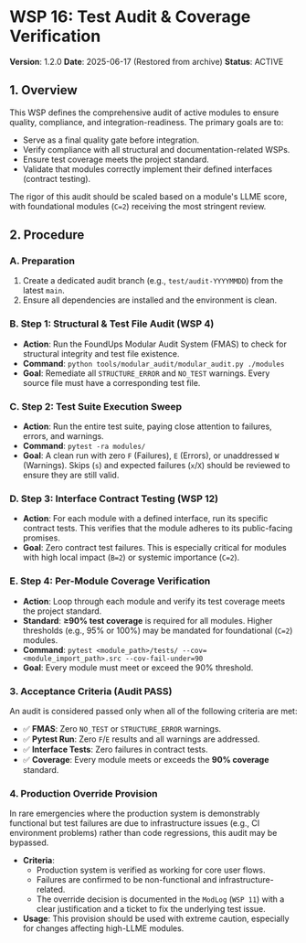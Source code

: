 # WSP 16: Test Audit & Coverage Verification

**Version**: 1.2.0
**Date**: 2025-06-17 (Restored from archive)
**Status**: ACTIVE

## 1. Overview

This WSP defines the comprehensive audit of active modules to ensure quality, compliance, and integration-readiness. The primary goals are to:
-   Serve as a final quality gate before integration.
-   Verify compliance with all structural and documentation-related WSPs.
-   Ensure test coverage meets the project standard.
-   Validate that modules correctly implement their defined interfaces (contract testing).

The rigor of this audit should be scaled based on a module's LLME score, with foundational modules (`C=2`) receiving the most stringent review.

## 2. Procedure

### A. Preparation
1.  Create a dedicated audit branch (e.g., `test/audit-YYYYMMDD`) from the latest `main`.
2.  Ensure all dependencies are installed and the environment is clean.

### B. Step 1: Structural & Test File Audit (WSP 4)
-   **Action**: Run the FoundUps Modular Audit System (FMAS) to check for structural integrity and test file existence.
-   **Command**: `python tools/modular_audit/modular_audit.py ./modules`
-   **Goal**: Remediate all `STRUCTURE_ERROR` and `NO_TEST` warnings. Every source file must have a corresponding test file.

### C. Step 2: Test Suite Execution Sweep
-   **Action**: Run the entire test suite, paying close attention to failures, errors, and warnings.
-   **Command**: `pytest -ra modules/`
-   **Goal**: A clean run with zero `F` (Failures), `E` (Errors), or unaddressed `W` (Warnings). Skips (`s`) and expected failures (`x`/`X`) should be reviewed to ensure they are still valid.

### D. Step 3: Interface Contract Testing (WSP 12)
-   **Action**: For each module with a defined interface, run its specific contract tests. This verifies that the module adheres to its public-facing promises.
-   **Goal**: Zero contract test failures. This is especially critical for modules with high local impact (`B=2`) or systemic importance (`C=2`).

### E. Step 4: Per-Module Coverage Verification
-   **Action**: Loop through each module and verify its test coverage meets the project standard.
-   **Standard**: **≥90% test coverage** is required for all modules. Higher thresholds (e.g., 95% or 100%) may be mandated for foundational (`C=2`) modules.
-   **Command**: `pytest <module_path>/tests/ --cov=<module_import_path>.src --cov-fail-under=90`
-   **Goal**: Every module must meet or exceed the 90% threshold.

### 3. Acceptance Criteria (Audit PASS)

An audit is considered passed only when all of the following criteria are met:
-   ✅ **FMAS**: Zero `NO_TEST` or `STRUCTURE_ERROR` warnings.
-   ✅ **Pytest Run**: Zero `F`/`E` results and all warnings are addressed.
-   ✅ **Interface Tests**: Zero failures in contract tests.
-   ✅ **Coverage**: Every module meets or exceeds the **90% coverage** standard.

### 4. Production Override Provision

In rare emergencies where the production system is demonstrably functional but test failures are due to infrastructure issues (e.g., CI environment problems) rather than code regressions, this audit may be bypassed.

-   **Criteria**:
    -   Production system is verified as working for core user flows.
    -   Failures are confirmed to be non-functional and infrastructure-related.
    -   The override decision is documented in the `ModLog` (`WSP 11`) with a clear justification and a ticket to fix the underlying test issue.
-   **Usage**: This provision should be used with extreme caution, especially for changes affecting high-LLME modules. 